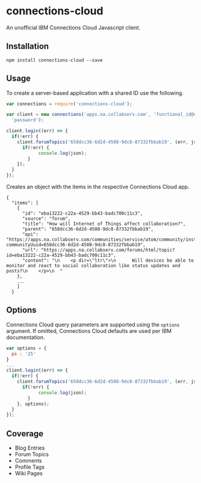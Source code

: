 # connections-cloud

An unofficial IBM Connections Cloud Javascript client.

## Installation

`npm install connections-cloud --save`

## Usage

To create a server-based application with a shared ID use the
following.

```javascript
var connections = require('connections-cloud');

var client = new connections('apps.na.collabserv.com', 'functional_id@us.ibm.com',
  'password');

client.login((err) => {
  if(!err) {
    client.forumTopics('658dcc36-6d2d-4508-9dc8-87332fbbab19', (err, json) => {
      if(!err) {
    		console.log(json);
    	}
    });
  }
});
```

Creates an object with the items in the respective Connections Cloud app.

```
{
  "items": [
    {
      "id": "eba13222-c22a-4529-bb43-badc700c11c3",
      "source": "forum",
      "title": "How will Internet of Things affect collaboration?",
      "parent": "658dcc36-6d2d-4508-9dc8-87332fbbab19",
      "api": "https://apps.na.collabserv.com/communities/service/atom/community/instance?communityUuid=658dcc36-6d2d-4508-9dc8-87332fbbab19",
      "url": "https://apps.na.collabserv.com/forums/html/topic?id=eba13222-c22a-4529-bb43-badc700c11c3",
      "content": "\n    <p dir=\"ltr\">\n      Will devices be able to monitor and react to social collaboration like status updates and posts?\n    </p>\n  "
    },
    ...
    ]
  }
```

## Options

Connections Cloud query parameters are supported using the ```options``` argument.
If omitted, Connections Cloud defaults are used per IBM documentation.

```javascript
var options = {
  ps : '25'
}
...
client.login((err) => {
  if(!err) {
    client.forumTopics('658dcc36-6d2d-4508-9dc8-87332fbbab19', (err, json) => {
      if(!err) {
    		console.log(json);
    	}
    }, options);
  }
});
```


## Coverage

* Blog Entries
* Forum Topics
* Comments
* Profile Tags
* Wiki Pages

